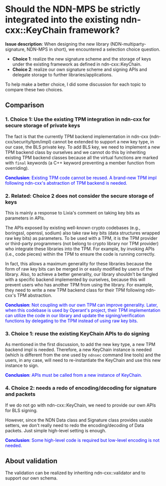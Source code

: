# Should the NDN-MPS be strictly integrated into the existing ndn-cxx::KeyChain framework?

**Issue description**: When designing the new library (NDN-multiparty-signature, NDN-MPS in short), we encountered a selection choice question.

* **Choice 1**: realize the new signature scheme and the storage of keys under the existing framework as defined in ndn-cxx::KeyChain.
* **Choice 2**: realize our own signature scheme and signing APIs and delegate storage to further libraries/applications.

To help make a better choice, I did some discussion for each topic to compare these two choices.

## Comparison

### 1. Choice 1: Use the existing TPM integration in ndn-cxx for secure storage of private keys

The fact is that the currently TPM backend implementation in ndn-cxx (ndn-cxx/security/tpm/impl) cannot be extended to support a new key type, in our case, the BLS private key.
To add BLS key, we need to implement a new TPM backend class by ourselves and we cannot do this by inheriting existing TPM backend classes because all the virtual functions are marked with `final` keywords (a C++ keyword preventing a member function from overriding).

<span style="color:blue"> **Conclusion**: Existing TPM code cannot be reused. A brand-new TPM impl following ndn-cxx's abstraction of TPM backend is needed. </span>

### 2. Related: Choice 2 does not consider the secure storage of keys

This is mainly a response to Lixia's comment on taking key bits as parameters in APIs.

The APIs exposed by existing well-known crypto codebases (e.g., boringssl, openssl, sodium) also take raw key bits (data structures wrapped raw key bits) as parameters.
To be used with a TPM, it is the TPM provider or third-party programmers (not belong to crypto library nor TPM provider) who integrate these libraries into the TPM.
For example, by invoking APIs (i.e., code pieces) within the TPM to ensure the code is running correctly.

In fact, this allows a maximum generality for these libraries because the form of raw key bits can be merged in or easily modified by users of the library.
Also, to achieve a better generality, our library shouldn't be tangled with a specific backend implemented by ourselves, because this will prevent users who has another TPM from using the library.
For example, they need to write a new TPM backend class for their TPM following ndn-cxx's TPM abstraction.

<span style="color:blue"> **Conclusion**: Not coupling with our own TPM can improve generality.
Later, when this codebase is used by Operant's project, their TPM implementation can utilize the code in our library and update the signing/verification functions by delegating to the TPM instead of using raw key bits. </span>

### 3. Choice 1: reuse the existing KeyChain APIs to do signing

As mentioned in the first discussion, to add the new key type, a new TPM backend impl is needed.
Therefore, a new KeyChain instance is needed (which is different from the one used by `ndnsec` command line tools) and the users, in any case, will need to re-instantiate the KeyChain and use this new instance to sign.

<span style="color:blue"> **Conclusion**: APIs must be called from a new instance of KeyChain. </span>

### 4. Choice 2: needs a redo of encoding/decoding for signature and packets

If we do not go with ndn-cxx::KeyChain, we need to provide our own APIs for BLS signing.

However, since the NDN Data class and Signature class provides usable setters, we don't really need to redo the encoding/decoding of Data packets. Just simple high-level setting is enough.

<span style="color:blue"> **Conclusion**: Some high-level code is required but low-level encoding is not needed. </span>

## About validation

The validation can be realized by inheriting ndn-cxx::validator and to support our own schema.